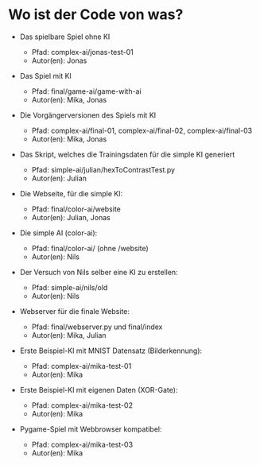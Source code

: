 # Wo ist der Code von was?

- Das spielbare Spiel ohne KI

  - Pfad: complex-ai/jonas-test-01
  - Autor(en): Jonas

- Das Spiel mit KI

  - Pfad: final/game-ai/game-with-ai
  - Autor(en): Mika, Jonas

- Die Vorgängerversionen des Spiels mit KI

  - Pfad: complex-ai/final-01, complex-ai/final-02, complex-ai/final-03
  - Autor(en): Mika, Jonas

- Das Skript, welches die Trainingsdaten für die simple KI generiert

  - Pfad: simple-ai/julian/hexToContrastTest.py
  - Autor(en): Julian

- Die Webseite, für die simple KI:

  - Pfad: final/color-ai/website
  - Autor(en): Julian, Jonas

- Die simple AI (color-ai):

  - Pfad: final/color-ai/ (ohne /website)
  - Autor(en): Nils

- Der Versuch von Nils selber eine KI zu erstellen:

  - Pfad: simple-ai/nils/old
  - Autor(en): Nils

- Webserver für die finale Website:

  - Pfad: final/webserver.py und final/index
  - Autor(en): Mika, Julian

- Erste Beispiel-KI mit MNIST Datensatz (Bilderkennung):

  - Pfad: complex-ai/mika-test-01
  - Autor(en): Mika

- Erste Beispiel-KI mit eigenen Daten (XOR-Gate):

  - Pfad: complex-ai/mika-test-02
  - Autor(en): Mika

- Pygame-Spiel mit Webbrowser kompatibel:

  - Pfad: complex-ai/mika-test-03
  - Autor(en): Mika
